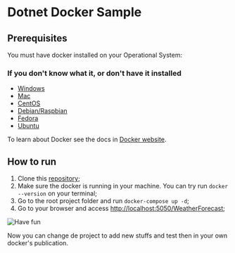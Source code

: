 # Dotnet Docker Sample

## Prerequisites

You must have docker installed on your Operational System:

### If you don't know what it, or don't have it installed

- [Windows](https://download.docker.com/win/stable/Docker%20Desktop%20Installer.exe)
- [Mac](https://download.docker.com/mac/stable/Docker.dmg)
- [CentOS](https://docs.docker.com/engine/install/centos/)
- [Debian/Raspbian](https://docs.docker.com/engine/install/debian/)
- [Fedora](https://docs.docker.com/engine/install/fedora/)
- [Ubuntu](https://docs.docker.com/engine/install/ubuntu/)

To learn about Docker see the docs in [Docker website](https://docs.docker.com/).

## How to run

1. Clone this [repository](https://github.com/bernardbr/dotnet-docker-sample.git);
1. Make sure the docker is running in your machine. You can try run `docker --version` on your terminal;
1. Go to the root project folder and run `docker-compose up -d`;
1. Go to your browser and access <http://localhost:5050/WeatherForecast>;

![Have fun](https://media.giphy.com/media/gHtvqib1yFvNbsjwCs/giphy.gif)

Now you can change de project to add new stuffs and test then in your own docker's publication.
